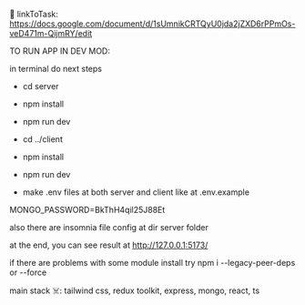 🍎 linkToTask: https://docs.google.com/document/d/1sUmnikCRTQyU0jda2jZXD6rPPmOs-veD471m-QijmRY/edit

TO RUN APP IN DEV MOD:

in terminal do next steps

- cd server
- npm install
- npm run dev

- cd ../client
- npm install
- npm run dev

- make .env files at both server and client like at .env.example

MONGO_PASSWORD=BkThH4qil25J88Et

also there are insomnia file config at dir server folder

at the end, you can see result at http://127.0.0.1:5173/

if there are problems with some module install try npm i --legacy-peer-deps or --force

main stack ☠️: tailwind css, redux toolkit, express, mongo, react, ts
